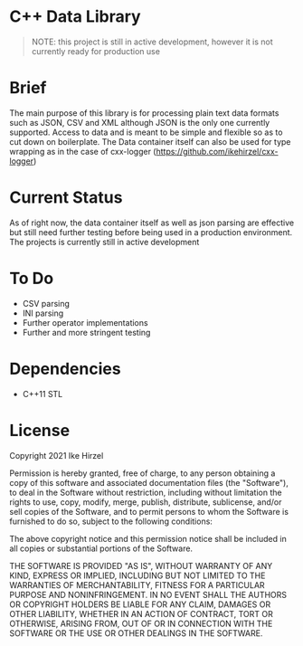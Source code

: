 # C++ Data Library

> NOTE: this project is still in active development, however it is not currently
ready for production use

# Brief

The main purpose of this library is for processing plain text data formats such
as JSON, CSV and XML although JSON is the only one currently supported. Access
to data and is meant to be simple and flexible so as to cut down on boilerplate.
The Data container itself can also be used for type wrapping as in the case of
cxx-logger (https://github.com/ikehirzel/cxx-logger)

# Current Status

As of right now, the data container itself as well as json parsing are effective
but still need further testing before being used in a production environment.
The projects is currently still in active development

# To Do

* CSV parsing
* INI parsing
* Further operator implementations
* Further and more stringent testing

# Dependencies

* C++11 STL

# License

Copyright 2021 Ike Hirzel

Permission is hereby granted, free of charge, to any person obtaining a copy of
this software and associated documentation files (the "Software"), to deal in
the Software without restriction, including without limitation the rights to
use, copy, modify, merge, publish, distribute, sublicense, and/or sell copies of
the Software, and to permit persons to whom the Software is furnished to do so,
subject to the following conditions:

The above copyright notice and this permission notice shall be included in all
copies or substantial portions of the Software.

THE SOFTWARE IS PROVIDED "AS IS", WITHOUT WARRANTY OF ANY KIND, EXPRESS OR
IMPLIED, INCLUDING BUT NOT LIMITED TO THE WARRANTIES OF MERCHANTABILITY, FITNESS
FOR A PARTICULAR PURPOSE AND NONINFRINGEMENT. IN NO EVENT SHALL THE AUTHORS OR
COPYRIGHT HOLDERS BE LIABLE FOR ANY CLAIM, DAMAGES OR OTHER LIABILITY, WHETHER
IN AN ACTION OF CONTRACT, TORT OR OTHERWISE, ARISING FROM, OUT OF OR IN
CONNECTION WITH THE SOFTWARE OR THE USE OR OTHER DEALINGS IN THE SOFTWARE.

